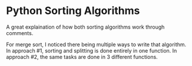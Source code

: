 # Python Sorting Algorithms

A great explaination of how both sorting algorithms work through comments.

For merge sort, I noticed there being multiple ways to write that algorithm. In approach #1, sorting and splitting is done entirely in one function. In approach #2, the same tasks are done in 3 different functions.
